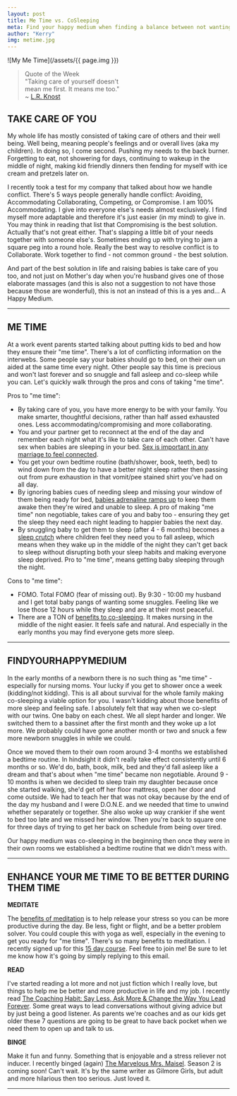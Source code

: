 ```yaml
---
layout: post
title: Me Time vs. CoSleeping
meta: Find your happy medium when finding a balance between not wanting to miss out on those evening snuggles and your "me-time".
author: "Kerry"
img: metime.jpg
---
```


![My Me Time](/assets/{{ page.img }})

> Quote of the Week <br> "Taking care of yourself doesn't<br>mean me first. It means me too."<br>~  [L.R. Knost](https://www.amazon.com/gp/product/B00BJ75HRO/ref=as_li_ss_tl?ie=UTF8&linkCode=sl1&tag=mommafinds-20&linkId=4265db71a2b1f770dc879386b324837c&language=en_US)

## TAKE CARE OF YOU

My whole life has mostly consisted of taking care of others and their well being. Well being, meaning people's feelings and or overall lives (aka my children). In doing so, I come second. Pushing my needs to the back burner. Forgetting to eat, not showering for days, continuing to wakeup in the middle of night, making kid friendly dinners then fending for myself with ice cream and pretzels later on.

I recently took a test for my company that talked about how we handle conflict. There's 5 ways people generally handle conflict: Avoiding, Accommodating  Collaborating, Competing, or Compromise. I am 100% Accommodating. I give into everyone else's needs almost exclusively. I find myself more adaptable and therefore it's just easier (in my mind) to give in. You may think in reading that list that Compromising is the best solution. Actually that's not great either. That's slapping a little bit of your needs together with someone else's. Sometimes ending up with trying to jam a square peg into a round hole. Really the best way to resolve conflict is to Collaborate. Work together to find - not common ground - the best solution.

And part of the best solution in life and raising babies is take care of you too, and not just on Mother's day when you're husband gives one of those elaborate massages (and this is also not a suggestion to not have those because those are wonderful), this is not an instead of this is a yes and... A Happy Medium.

---

## ME TIME

At a work event parents started talking about putting kids to bed and how they ensure their "me time". There's a lot of conflicting information on the interwebs. Some people say your babies should go to bed, on their own un aided at the same time every night. Other people say this time is precious and won't last forever and so snuggle and fall asleep and co-sleep while you can. Let's quickly walk through the pros and cons of taking "me time".

Pros to "me time":
+ By taking care of you, you have more energy to be with your family. You make smarter, thoughtful decisions, rather than half assed exhausted ones. Less accommodating/compromising and more collaborating.
+ You and your partner get to reconnect at the end of the day and remember each night what it's like to take care of each other. Can't have sex when babies are sleeping in your bed. [Sex is important in any marriage to feel connected](https://www.popsugar.com/love/Negative-Effects-Sexless-Marriage-37248088).
+ You get your own bedtime routine (bath/shower, book, teeth, bed) to wind down from the day to have a better night sleep rather then passing out from pure exhaustion in that vomit/pee stained shirt you've had on all day.
+ By ignoring babies cues of needing sleep and missing your window of them being ready for bed, [babies adrenaline ramps up](https://www.parents.com/baby/sleep/issues/sleep-mistakes-baby-how-to-get-baby-to-sleep/?slideId=slide_111773cc-2a7a-4585-99b3-63b6295622b7#slide_111773cc-2a7a-4585-99b3-63b6295622b7) to keep them awake then they're wired and unable to sleep. A pro of making "me time" non negotiable, takes care of you and baby too - ensuring they get the sleep they need each night leading to happier babies the next day.
+ By snuggling baby to get them to sleep (after 4 - 6 months) becomes a [sleep crutch](https://goodnightsleepsite.com/florida/2016/07/28/sleep-crutch/) where children feel they need you to fall asleep, which means when they wake up in the middle of the night they can't get back to sleep without disrupting both your sleep habits and making everyone sleep deprived. Pro to "me time", means getting baby sleeping through the night.

Cons to "me time":
+ FOMO. Total FOMO (fear of missing out). By 9:30 - 10:00 my husband and I get total baby pangs of wanting some snuggles. Feeling like we lose those 12 hours while they sleep and are at their most peaceful.
+ There are a TON of [benefits to co-sleeping](https://raisedgood.com/why-co-sleeping-is-best-for-babies-and-parents/). It makes nursing in the middle of the night easier. It feels safe and natural. And especially in the early months you may find everyone gets more sleep.

---

## FINDYOURHAPPYMEDIUM

In the early months of a newborn there is no such thing as "me time" - especially for nursing moms. Your lucky if you get to shower once a week (kidding/not kidding). This is all about survival for the whole family making co-sleeping a viable option for you. I wasn't kidding about those benefits of more sleep and feeling safe. I absolutely felt that way when we co-slept with our twins. One baby on each chest. We all slept harder and longer. We switched them to a bassinet after the first month and they woke up a lot more. We probably could have gone another month or two and snuck a few more newborn snuggles in while we could.

Once we moved them to their own room around 3-4 months we established a bedtime routine. In hindsight it didn't really take effect consistently until 6 months or so. We'd do, bath, book, milk, bed and they'd fall asleep like a dream and that's about when "me time" became non negotiable. Around 9 - 10 months is when we decided to sleep train my daughter because once she started walking, she'd get off her floor mattress, open her door and come outside. We had to teach her that was not okay because by the end of the day my husband and I were D.O.N.E. and we needed that time to unwind whether separately or together. She also woke up way crankier if she went to bed too late and we missed her window. Then you're back to square one for three days of trying to get her back on schedule from being over tired.

Our happy medium was co-sleeping in the beginning then once they were in their own rooms we established a bedtime routine that we didn't mess with.

---

## ENHANCE YOUR ME TIME TO BE BETTER DURING THEM TIME

**MEDITATE**

The [benefits of meditation](https://www.youtube.com/watch?v=7TzinLzQIto) is to help release your stress so you can be more productive during the day. Be less, fight or flight, and be a better problem solver. You could couple this with yoga as well, especially in the evening to get you ready for "me time". There's so many benefits to meditation. I recently signed up for this [15 day course](https://zivameditation.com/online). Feel free to join me! Be sure to let me know how it's going by simply replying to this email.

**READ**

I've started reading a lot more and not just fiction which I really love, but things to help me be better and more productive in life and my job. I recently read [The Coaching Habit: Say Less, Ask More & Change the Way You Lead Forever](https://amzn.to/2zoNOSo). Some great ways to lead conversations without giving advice but by just being a good listener. As parents we're coaches and as our kids get older these 7 questions are going to be great to have back pocket when we need them to open up and talk to us.

**BINGE**

Make it fun and funny. Something that is enjoyable and a stress reliever not inducer. I recently binged (again) [The Marvelous Mrs. Maisel](https://amzn.to/2MXrhjd). Season 2 is coming soon! Can't wait. It's by the same writer as Gilmore Girls, but adult and more hilarious then too serious. Just loved it.

---
